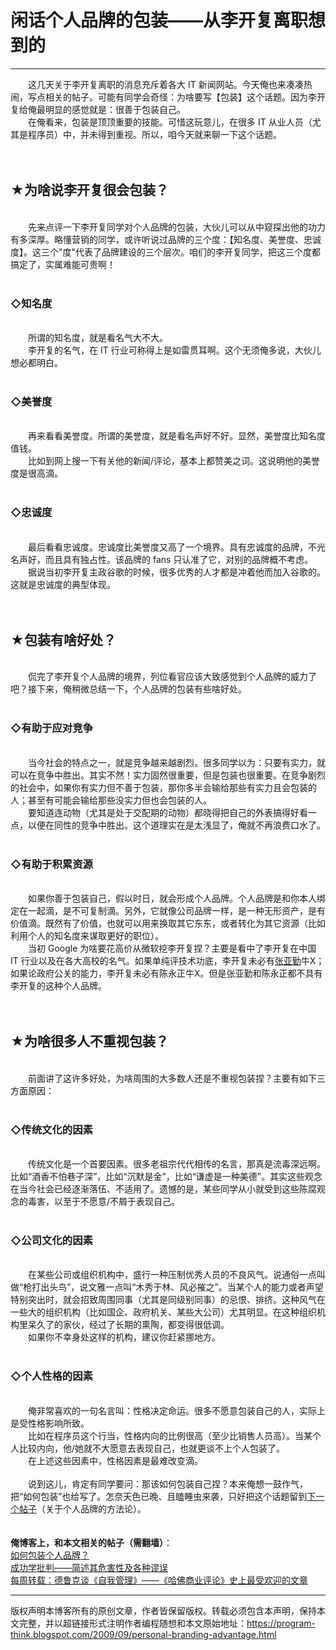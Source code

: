# 闲话个人品牌的包装——从李开复离职想到的 

-----

<div class="post-body entry-content">
　　这几天关于李开复离职的消息充斥着各大 IT 新闻网站。今天俺也来凑凑热闹，写点相关的帖子。可能有同学会奇怪：为啥要写【包装】这个话题。因为李开复给俺最明显的感觉就是：很善于包装自己。<br/>
　　在俺看来，包装是顶顶重要的技能。可惜这玩意儿，在很多 IT 从业人员（尤其是程序员）中，并未得到重视。所以，咱今天就来聊一下这个话题。<a name="more"></a><br/>
<br/>
<br/>
<h2>★为啥说李开复很会包装？</h2><br/>
　　先来点评一下李开复同学对个人品牌的包装，大伙儿可以从中窥探出他的功力有多深厚。略懂营销的同学，或许听说过品牌的三个度：【知名度、美誉度、忠诚度】。这三个"度"代表了品牌建设的三个层次。咱们的李开复同学，把这三个度都搞定了，实属难能可贵啊！<br/>
<br/>
<h3>◇知名度</h3><br/>
　　所谓的知名度，就是看名气大不大。<br/>
　　李开复的名气，在 IT 行业可称得上是如雷贯耳啊。这个无须俺多说，大伙儿想必都明白。<br/>
<br/>
<h3>◇美誉度</h3><br/>
　　再来看看美誉度。所谓的美誉度，就是看名声好不好。显然，美誉度比知名度值钱。<br/>
　　比如到网上搜一下有关他的新闻/评论，基本上都赞美之词。这说明他的美誉度是很高滴。<br/>
<br/>
<h3>◇忠诚度</h3><br/>
　　最后看看忠诚度。忠诚度比美誉度又高了一个境界。具有忠诚度的品牌，不光名声好，而且具有独占性。该品牌的 fans 只认准了它，对别的品牌概不考虑。<br/>
　　据说当初李开复主政谷歌的时候，很多优秀的人才都是冲着他而加入谷歌的。这就是忠诚度的典型体现。<br/>
<br/>
<br/>
<h2>★包装有啥好处？</h2><br/>
　　侃完了李开复个人品牌的境界，列位看官应该大致感觉到个人品牌的威力了吧？接下来，俺稍微总结一下，个人品牌的包装有些啥好处。<br/>
<br/>
<h3>◇有助于应对竞争</h3><br/>
　　当今社会的特点之一，就是竞争越来越剧烈。很多同学以为：只要有实力，就可以在竞争中胜出。其实不然！实力固然很重要，但是包装也很重要。在竞争剧烈的社会中，如果你有实力但不善于包装，那你多半会输给那些有实力且会包装的人；甚至有可能会输给那些没实力但也会包装的人。<br/>
　　要知道连动物（尤其是处于交配期的动物）都晓得把自己的外表搞得好看一点，以便在同性的竞争中胜出。这个道理实在是太浅显了，俺就不再浪费口水了。<br/>
<br/>
<h3>◇有助于积累资源</h3><br/>
　　如果你善于包装自己，假以时日，就会形成个人品牌。个人品牌是和你本人绑定在一起滴，是不可复制滴。另外，它就像公司品牌一样，是一种无形资产，是有价值滴。既然有了价值，也就可以用来换取其它东东，或者转化为其它资源（比如利用个人的知名度来谋取更好的职位）。<br/>
　　当初 Google 为啥要花高价从微软挖李开复捏？主要是看中了李开复在中国 IT 行业以及在各大高校的名气。如果单纯评技术功底，李开复未必有<a href="https://zh.wikipedia.org/wiki/%E5%BC%A0%E4%BA%9A%E5%8B%A4" rel="nofollow" target="_blank">张亚勤</a>牛X；如果论政府公关的能力，李开复未必有陈永正牛X。但是张亚勤和陈永正都不具有李开复的这种个人品牌。<br/>
<br/>
<br/>
<h2>★为啥很多人不重视包装？</h2><br/>
　　前面讲了这许多好处，为啥周围的大多数人还是不重视包装捏？主要有如下三方面原因：<br/>
<br/>
<h3>◇传统文化的因素</h3><br/>
　　传统文化是一个首要因素。很多老祖宗代代相传的名言，那真是流毒深远啊。比如“酒香不怕巷子深”，比如“沉默是金”，比如“谦虚是一种美德”。其实这些观念在当今社会已经逐渐落伍、不适用了。遗憾的是，某些同学从小就受到这些陈腐观念的毒害，以至于不愿意/不屑于表现自己。<br/>
<br/>
<h3>◇公司文化的因素</h3><br/>
　　在某些公司或组织机构中，盛行一种压制优秀人员的不良风气。说通俗一点叫做“枪打出头鸟”，说文雅一点叫“木秀于林、风必摧之”。当某个人的能力或者声望特别突出时，就会招致周围同事（尤其是同级别同事）的忌恨、排挤。这种风气在一些大的组织机构（比如国企、政府机关、某些大公司）尤其明显。在这种组织机构里呆久了的家伙，经过了长期的熏陶，都变得很低调。<br/>
　　如果你不幸身处这样的机构，建议你赶紧挪地方。<br/>
<br/>
<h3>◇个人性格的因素</h3><br/>
　　俺非常喜欢的一句名言叫：性格决定命运。很多不愿意包装自己的人，实际上是受性格影响所致。<br/>
　　比如在程序员这个行当，性格内向的比例很高（至少比销售人员高）。当某个人比较内向，他/她就不大愿意去表现自己，也就更谈不上个人包装了。<br/>
　　在上述这些因素中，性格因素是最难改变滴。<br/>
<br/>
　　说到这儿，肯定有同学要问：那该如何包装自己捏？本来俺想一鼓作气，把“如何包装”也给写了。怎奈天色已晚、且瞌睡虫来袭，只好把这个话题留到<a href="../../2009/09/how-to-personal-branding.md">下一个帖子</a>（关于个人品牌的方法论）。<br/>
<br/>
<br/>
<b>俺博客上，和本文相关的帖子（需翻墙）</b>：<br/>
<a href="../../2009/09/how-to-personal-branding.md">如何包装个人品牌？</a><br/>
<a href="../../2015/06/The-Mythical-Theories-of-Success.md">成功学批判——简述其危害性及各种谬误</a><br/>
<a href="../../2018/06/weekly-share-121.md">每周转载：德鲁克谈《自我管理》——《哈佛商业评论》史上最受欢迎的文章</a>
</div>


------------------------------------------------

版权声明本博客所有的原创文章，作者皆保留版权。转载必须包含本声明，保持本文完整，并以超链接形式注明作者编程随想和本文原始地址：https://program-think.blogspot.com/2009/09/personal-branding-advantage.html
